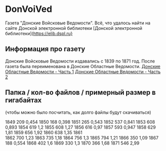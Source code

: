 # DonVoiVed 
Газета "Донские Войсковые Ведомости".
Всё, что удалось найти на сайте Донской электронной библиотеки [Донской электронной библиотеки](https://elib.dspl.ru}

## Информация про газету 
Донские Войсковые Ведомости издавались с 1839 по 1871 год.
После газета была переименована в Донские Областные Ведомости.
[Донские Областные Ведомости - Часть 1](https://github.com/achgenealogy/DonOblVed1)
[Донские Областные Ведомости - Часть 2](https://github.com/achgenealogy/DonOblVed2)

## Папка / кол-во файлов / примерный размер в гигабайтах
(чтобы можно было посчитать, как долго файлы будут скачиваться)

1849	209	0,454
1850	168	0,398
1851	265	0,543
1852	537	0,841
1853	608	0,893
1854	619	1,2
1855	608	1,27
1856	616	0,97
1857	593	0,947
1858	629	1,81
1859	656	1,92
1860	638	1,35
1861		
1862	700	1,23
1863	735	1,18
1864	756	1,3
1865	794	1,21
1866	350	1,09
1867	188	0,554
1868	402	1,6
1869	330	1,3
1870	366	1,68
1871	546	2,99
